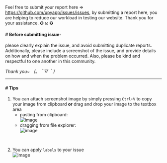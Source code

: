 Feel free to submit your report here => https://github.com/upyapp/issues/issues, by submitting a report here, you are helping to reduce our workload in testing our website. Thank you for your assistance. ✪ ω ✪

#### # Before submitting issue-
please clearly explain the issue, and avoid submitting duplicate reports. Additionally, please include a screenshot of the issue, and provide details on how and when the problem occurred. Also, please be kind and respectful to one another in this community.

_Thank you~ （。＾▽＾）_


<hr>


#### # Tips

1. You can attach screenshot image by simply pressing `Ctrl+V` to copy your image from clipboard **or** drag and drop your image to the textbox area<br>
   - pasting from clipboard:<br>
     ![image](https://user-images.githubusercontent.com/7555972/212596938-e3d9ef81-f611-4885-87b5-aefd336cf4f2.png)<br>
   - dragging from file explorer:<br>
     ![image](https://user-images.githubusercontent.com/7555972/212597127-2d14b2e3-5e07-4996-b90d-f960df3a8263.png)
<br>

2. You can apply `labels` to your issue<br>
   ![image](https://user-images.githubusercontent.com/7555972/212597177-cad0880c-28d3-41c3-954f-1c6035cc38dd.png)
